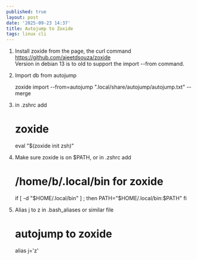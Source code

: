```yaml
---
published: true
layout: post
date: '2025-09-23 14:37'
title: Autojump to Zoxide
tags: linux cli 
---
```

1. Install zoxide from the page, the curl command  
<https://github.com/ajeetdsouza/zoxide>  
Version in debian 13 is to old to support the import --from command.

2. Import db from autojump

    zoxide import --from=autojump ".local/share/autojump/autojump.txt" --merge

3. in .zshrc add

    # zoxide
    eval "$(zoxide init zsh)"

4. Make sure zoxide is on $PATH, or in .zshrc add

    # /home/b/.local/bin for zoxide
    if [ -d "$HOME/.local/bin" ] ; then
        PATH="$HOME/.local/bin:$PATH"
    fi

5. Alias j to z in .bash_aliases or similar file

    # autojump to zoxide
    alias j='z'

